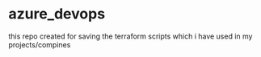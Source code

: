 # azure_devops
this repo created for saving the terraform scripts which i have used in my projects/compines
